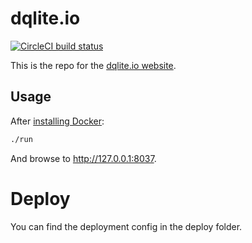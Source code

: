 # dqlite.io
[![CircleCI build status](https://circleci.com/gh/canonical-web-and-design/dqlite.io.svg?style=shield)](https://circleci.com/gh/canonical-web-and-design/dqlite.io)

This is the repo for the [dqlite.io website](https://dqlite.io).

## Usage

After [installing Docker](https://docs.docker.com/install/):

``` bash
./run
```

And browse to http://127.0.0.1:8037.

# Deploy
You can find the deployment config in the deploy folder.
